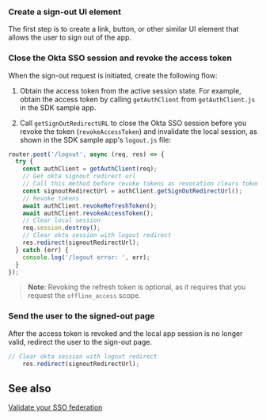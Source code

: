 ### Create a sign-out UI element

The first step is to create a link, button, or other similar UI element that allows the user to sign out of the app.

### Close the Okta SSO session and revoke the access token

When the sign-out request is initiated, create the following flow:

1. Obtain the access token from the active session state. For example, obtain the access token by calling `getAuthClient` from `getAuthClient.js` in the SDK sample app.

1. Call `getSignOutRedirectURL` to close the Okta SSO session before you revoke the token (`revokeAccessToken`) and invalidate the local session, as shown in the SDK sample app's `logout.js` file:

```JavaScript
router.post('/logout', async (req, res) => {
  try {
    const authClient = getAuthClient(req);
    // Get okta signout redirect url
    // Call this method before revoke tokens as revocation clears tokens in storage
    const signoutRedirectUrl = authClient.getSignOutRedirectUrl();
    // Revoke tokens
    await authClient.revokeRefreshToken();
    await authClient.revokeAccessToken();
    // Clear local session
    req.session.destroy();
    // Clear okta session with logout redirect
    res.redirect(signoutRedirectUrl);
  } catch (err) {
    console.log('/logout error: ', err);
  }
});
```

>**Note**: Revoking the refresh token is optional, as it requires that you request the `offline_access` scope.

### Send the user to the signed-out page

After the access token is revoked and the local app session is no longer valid, redirect the user to the sign-out page.

```JavaScript
// Clear okta session with logout redirect
    res.redirect(signoutRedirectUrl);
```

## See also
[Validate your SSO federation](docs/guides/validate-federation/main/)
